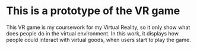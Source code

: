 # This is a prototype of the VR game


This VR game is my coursework for my Virtual Reality, so it only show what does people do in the virtual environment. In this work, it displays how people could interact with virtual goods, when users start to play the game.  
